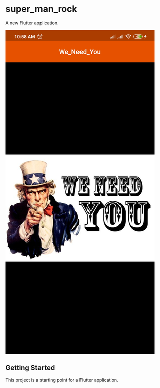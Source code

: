 # super_man_rock

A new Flutter application.

![Image info](./S1.jpg)
## Getting Started

This project is a starting point for a Flutter application.
